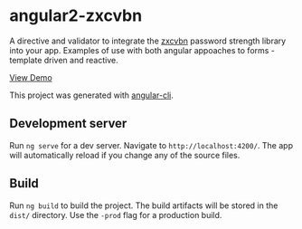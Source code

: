 # angular2-zxcvbn

A directive and validator to integrate the [zxcvbn](https://blogs.dropbox.com/tech/2012/04/zxcvbn-realistic-password-strength-estimation/) password strength library into your app. Examples of use with both angular appoaches to forms - template driven and reactive.

[View Demo](https://mikeybyker.github.io/angular2-zxcvbn/)


This project was generated with [angular-cli](https://github.com/angular/angular-cli).

## Development server
Run `ng serve` for a dev server. Navigate to `http://localhost:4200/`. The app will automatically reload if you change any of the source files.


## Build

Run `ng build` to build the project. The build artifacts will be stored in the `dist/` directory. Use the `-prod` flag for a production build.
